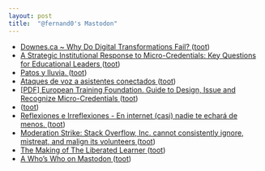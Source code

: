 ```yaml
---
layout: post
title:  "@fernand0's Mastodon"
---
```

*  [Downes.ca ~ Why Do Digital Transformations Fail?  ](https://www.downes.ca/post/75266) ([toot](https://mastodon.social/@fernand0/110580962234493632))
*  [A Strategic Institutional Response to Micro-Credentials: Key Questions for Educational Leaders ](https://jime.open.ac.uk/articles/10.5334/jime.80) ([toot](https://mastodon.social/@fernand0/110577708232220223))
*  [Patos y lluvia. ](https://avecesunafoto.wordpress.com/2023/06/20/patos-y-lluvia) ([toot](https://mastodon.social/@fernand0/110577691242597311))
*  [Ataques de voz a asistentes conectados ](https://fernand0.github.io//descubriendo-lo-inaudible) ([toot](https://mastodon.social/@fernand0/110577511123968455))
*  [[PDF] European Training Foundation. Guide to Design, Issue and Recognize Micro-Credentials   ](https://www.etf.europa.eu/sites/default/files/2023-05/Micro-Credential%20Guidelines%20Final%20Delivery.pdf) ([toot](https://mastodon.social/@fernand0/110577501948250159))
*  [ ](https://mastodon.social/@vrruiz) ([toot](https://mastodon.social/@fernand0/110577470037808681))
*  [
         Reflexiones e Irreflexiones - En internet (casi) nadie te echará de menos.
       ](http://fernand0.blogalia.com//historias/7873) ([toot](https://mastodon.social/@fernand0/110577381253637055))
*  [Moderation Strike: Stack Overflow, Inc. cannot consistently ignore, mistreat, and malign its volunteers ](https://meta.stackexchange.com/questions/389811/moderation-strike-stack-overflow-inc-cannot-consistently-ignore-mistreat-a) ([toot](https://mastodon.social/@fernand0/110577241789707730))
*  [The Making of The Liberated Learner  ](https://learningnuggets.ca/liberated-learner/the-making-of-the-liberated-learner/) ([toot](https://mastodon.social/@fernand0/110577007403906442))
*  [A Who’s Who on Mastodon ](https://dougpete.wordpress.com/2023/06/08/a-whos-who-on-mastodon) ([toot](https://mastodon.social/@fernand0/110576675577697325))
